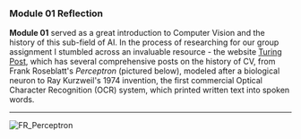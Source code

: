 ### Module 01 Reflection
**Module 01** served as a great introduction to Computer Vision and the history of this sub-field of AI. 
In the process of researching for our group assignment I stumbled across an invaluable resource - the website [Turing Post](https://www.turingpost.com/p/cvhistory2), 
which has several comprehensive posts on the history of CV, from Frank Roseblatt's *Perceptron* (pictured below), modeled after a biological neuron to Ray Kurzweil's 1974 invention, the first commercial Optical Character Recognition (OCR) system, which printed written text into spoken words. 
___
![FR_Perceptron](https://github.com/user-attachments/assets/bf1c9689-1d80-4631-a050-1e3443ce9aed)

